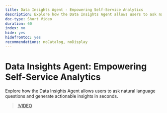```yaml
---
title: Data Insights Agent - Empowering Self-Service Analytics
description: Explore how the Data Insights Agent allows users to ask natural language questions and generate actionable insights in seconds.
doc-type: Short Video
duration: 60
index: no
hide: yes
hidefromtoc: yes
recommendations: noCatalog, noDisplay
---
```


# Data Insights Agent: Empowering Self-Service Analytics

Explore how the Data Insights Agent allows users to ask natural language questions and generate actionable insights in seconds.

<!-- 62_S106_3442453_59_data-insights-agent-empowering-selfservice-analytics -->
>[!VIDEO](https://video.tv.adobe.com/v/3458304/?learn=on&enablevpops=true)
